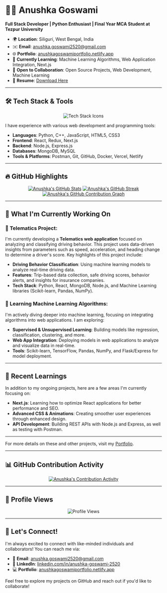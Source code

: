 # 👩‍💻 **Anushka Goswami**

**Full Stack Developer | Python Enthusiast | Final Year MCA Student at Tezpur University**

- 🌍 **Location**: Siliguri, West Bengal, India  
- ✉️ **Email**: [anushka.goswami2520@gmail.com](mailto:anushka.goswami2520@gmail.com)  
- 🌐 **Portfolio**: [anushkagoswamiportfolio.netlify.app](https://anushkagoswamiportfolio.netlify.app/)  
- 🧠 **Currently Learning**: Machine Learning Algorithms, Web Application Integration, Next.js  
- 🤝 **Open to Collaboration**: Open Source Projects, Web Development, Machine Learning  
- 📄 **Resume**: [Download Here](https://docs.google.com/document/d/1ML1h7lQbDqjap2mYArFZnR1FLlnIyyI2XGYM0TTaMxc/edit?usp=sharing)

---

## 🛠️ **Tech Stack & Tools**

<p align="center">
  <img src="https://skillicons.dev/icons?i=python,cpp,html,css,js,react,nodejs,nextjs,mongodb,mysql,redux,postman&theme=light" alt="Tech Stack Icons"/>
</p>

I have experience with various web development and programming tools:

- **Languages**: Python, C++, JavaScript, HTML5, CSS3
- **Frontend**: React, Redux, Next.js
- **Backend**: Node.js, Express.js
- **Databases**: MongoDB, MySQL
- **Tools & Platforms**: Postman, Git, GitHub, Docker, Vercel, Netlify

---

## 🔥 **GitHub Highlights**

<p align="center">
  <a href="#"><img src="https://github-readme-stats.vercel.app/api?username=goswamiAnushka&show_icons=true&count_private=true&theme=radical&hide_border=true&custom_title=Anushka's%20GitHub%20Stats" alt="Anushka's GitHub Stats" /></a>
  <a href="#"><img src="http://github-readme-streak-stats.herokuapp.com?user=goswamiAnushka&theme=radical&hide_border=true&date_format=M%20j%5B%2C%20Y%5D" alt="Anushka's GitHub Streak" /></a>
  <a href="#"><img src="https://github-readme-activity-graph.vercel.app/graph?username=goswamiAnushka&theme=radical&hide_border=true&area=true&custom_title=Anushka's%20Contribution%20Graph" alt="Anushka's GitHub Contribution Graph" /></a>
</p>

---

## 🌱 **What I'm Currently Working On**

### 🚗 **Telematics Project:**
I'm currently developing a **Telematics web application** focused on analyzing and classifying driving behavior. This project uses data-driven insights from parameters such as speed, acceleration, and heading change to determine a driver's score. Key highlights of this project include:

- **Driving Behavior Classification**: Using machine learning models to analyze real-time driving data.
- **Features**: Trip-based data collection, safe driving scores, behavior alerts, and insights for insurance companies.
- **Tech Stack**: Python, React, MongoDB, Node.js, and Machine Learning libraries (Scikit-learn, Pandas, NumPy).

### 🤖 **Learning Machine Learning Algorithms:**
I'm actively diving deeper into machine learning, focusing on integrating algorithms into web applications. I am exploring:

- **Supervised & Unsupervised Learning**: Building models like regression, classification, clustering, and more.
- **Web App Integration**: Deploying models in web applications to analyze and visualize data in real-time.
- **Tools**: Scikit-learn, TensorFlow, Pandas, NumPy, and Flask/Express for model deployment.

---

## 🧠 **Recent Learnings**

In addition to my ongoing projects, here are a few areas I'm currently focusing on:

- **Next.js**: Learning how to optimize React applications for better performance and SEO.
- **Advanced CSS & Animations**: Creating smoother user experiences through enhanced design.
- **API Development**: Building REST APIs with Node.js and Express, as well as testing with Postman.

---



For more details on these and other projects, visit my [Portfolio](https://anushkagoswamiportfolio.netlify.app/).

---

## 📊 **GitHub Contribution Activity**

<p align="center">
  <a href="#"><img src="https://github-profile-summary-cards.vercel.app/api/cards/profile-details?username=goswamiAnushka&theme=radical" alt="Anushka's Contribution Activity" /></a>
</p>

---

## 🌟 **Profile Views**

<p align="center">
  <img src="https://komarev.com/ghpvc/?username=goswamiAnushka&style=for-the-badge&color=red" alt="Profile Views" />
</p>

---

## 💬 **Let's Connect!**

I'm always excited to connect with like-minded individuals and collaborators! You can reach me via:

- 📧 **Email**: [anushka.goswami2520@gmail.com](mailto:anushka.goswami2520@gmail.com)
- 💼 **LinkedIn**: [linkedin.com/in/anushka-goswami-2520](https://www.linkedin.com/in/anushka-goswami-2520/)
- 💻 **Portfolio**: [anushkagoswamiportfolio.netlify.app](https://anushkagoswamiportfolio.netlify.app/)

Feel free to explore my projects on GitHub and reach out if you'd like to collaborate!
